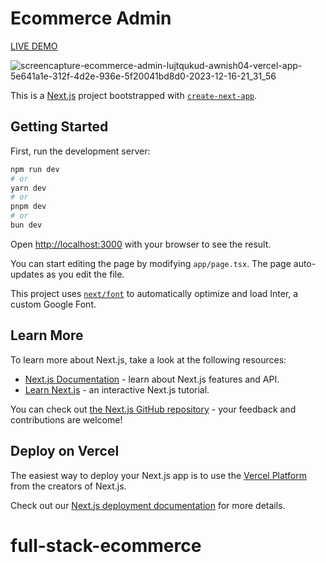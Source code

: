 # Ecommerce Admin

[LIVE DEMO](https://ecommerce-admin-lujtqukud-awnish04.vercel.app/5e641a1e-312f-4d2e-936e-5f20041bd8d0)

![screencapture-ecommerce-admin-lujtqukud-awnish04-vercel-app-5e641a1e-312f-4d2e-936e-5f20041bd8d0-2023-12-16-21_31_56](https://github.com/awnish04/ecommerce-admin/assets/64547504/a82d1abd-19c3-4e80-bfd5-0bd2577075a4)


This is a [Next.js](https://nextjs.org/) project bootstrapped with [`create-next-app`](https://github.com/vercel/next.js/tree/canary/packages/create-next-app).

## Getting Started

First, run the development server:

```bash
npm run dev
# or
yarn dev
# or
pnpm dev
# or
bun dev
```

Open [http://localhost:3000](http://localhost:3000) with your browser to see the result.

You can start editing the page by modifying `app/page.tsx`. The page auto-updates as you edit the file.

This project uses [`next/font`](https://nextjs.org/docs/basic-features/font-optimization) to automatically optimize and load Inter, a custom Google Font.

## Learn More

To learn more about Next.js, take a look at the following resources:

- [Next.js Documentation](https://nextjs.org/docs) - learn about Next.js features and API.
- [Learn Next.js](https://nextjs.org/learn) - an interactive Next.js tutorial.

You can check out [the Next.js GitHub repository](https://github.com/vercel/next.js/) - your feedback and contributions are welcome!

## Deploy on Vercel

The easiest way to deploy your Next.js app is to use the [Vercel Platform](https://vercel.com/new?utm_medium=default-template&filter=next.js&utm_source=create-next-app&utm_campaign=create-next-app-readme) from the creators of Next.js.

Check out our [Next.js deployment documentation](https://nextjs.org/docs/deployment) for more details.
# full-stack-ecommerce
